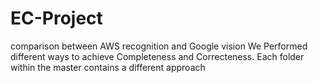 # EC-Project
comparison between AWS recognition and Google vision
We Performed different ways to achieve Completeness and Correcteness.
Each folder within the master contains a different approach
